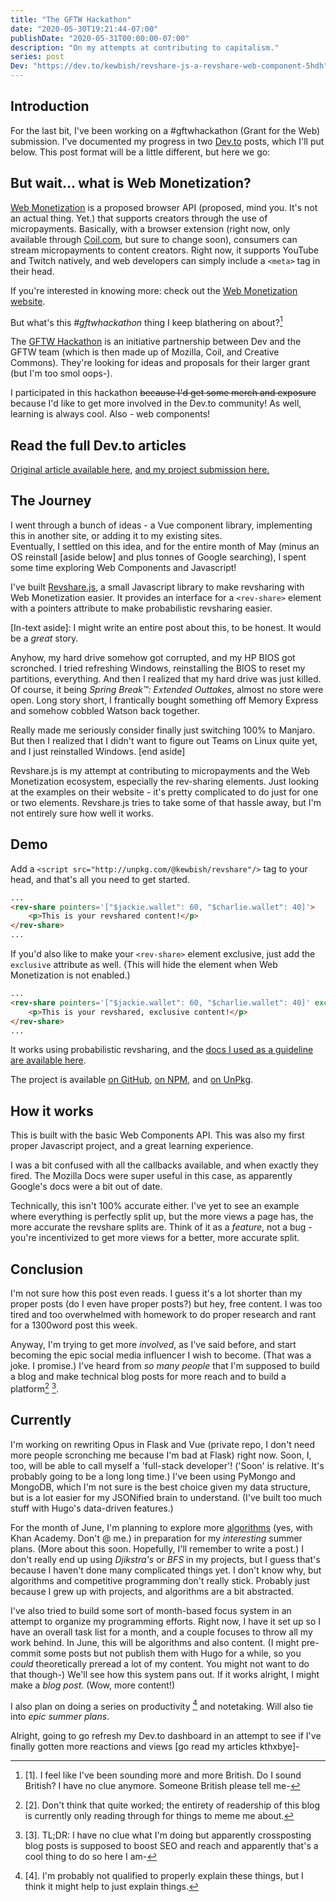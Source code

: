 ```yaml
---
title: "The GFTW Hackathon"
date: "2020-05-30T19:21:44-07:00"
publishDate: "2020-05-31T00:00:00-07:00"
description: "On my attempts at contributing to capitalism."
series: post
Dev: "https://dev.to/kewbish/revshare-js-a-revshare-web-component-5hdh"
---
```


## Introduction
For the last bit, I've been working on a #gftwhackathon (Grant for the Web) submission. I've documented my progress in two [Dev.to](https://dev.to) posts, which I'll put below. This post format will be a little different, but here we go:

## But wait... what is Web Monetization?
[Web Monetization](https://webmonetization.org) is a proposed browser API (proposed, mind you. It's not an actual thing. Yet.) that supports creators through the use of micropayments. Basically, with a browser extension (right now, only available through [Coil.com](https://coil.com), but sure to change soon), consumers can stream micropayments to content creators. Right now, it supports YouTube and Twitch natively, and web developers can simply include a `<meta>` tag in their head.  

If you're interested in knowing more: check out the [Web Monetization website](https://webmonetization.org).  

But what's this *#gftwhackathon* thing I keep blathering on about?[^1]

The [GFTW Hackathon](https://dev.to/devteam/announcing-the-grant-for-the-web-hackathon-on-dev-3kd1) is an initiative partnership between Dev and the GFTW team (which is then made up of Mozilla, Coil, and Creative Commons). They're looking for ideas and proposals for their larger grant (but I'm too smol oops-).

I participated in this hackathon ~~because I'd get some merch and exposure~~ because I'd like to get more involved in the Dev.to community! As well, learning is always cool. Also - web components!  

## Read the full Dev.to articles
[Original article available here](https://dev.to/kewbish/halfway-through-gftw-200i), [and my project submission here.](https://dev.to/kewbish/revshare-js-a-revshare-web-component-5hdh)  

## The Journey
I went through a bunch of ideas - a Vue component library, implementing this in another site, or adding it to my existing sites.  
Eventually, I settled on this idea, and for the entire month of May (minus an OS reinstall [aside below] and plus tonnes of Google searching), I spent some time exploring Web Components and Javascript!  

I've built [Revshare.js](https://github.com/kewbish/revshare), a small Javascript library to make revsharing with Web Monetization easier. It provides an interface for a `<rev-share>` element with a pointers attribute to make probabilistic revsharing easier.  

[In-text aside]: I might write an entire post about this, to be honest. It would be a *great* story.  

Anyhow, my hard drive somehow got corrupted, and my HP BIOS got scronched. I tried refreshing Windows, reinstalling the BIOS to reset my partitions, everything. And then I realized that my hard drive was just killed. Of course, it being *Spring Break™: Extended Outtakes*, almost no store were open. Long story short, I frantically bought something off Memory Express and somehow cobbled Watson back together.  

Really made me seriously consider finally just switching 100% to Manjaro. But then I realized that I didn't want to figure out Teams on Linux quite yet, and I just reinstalled Windows. [end aside]

Revshare.js is my attempt at contributing to micropayments and the Web Monetization ecosystem, especially the rev-sharing elements. Just looking at the examples on their website - it's pretty complicated to do just for one or two elements. Revshare.js tries to take some of that hassle away, but I'm not entirely sure how well it works.  

## Demo
Add a `<script src="http://unpkg.com/@kewbish/revshare"/>` tag to your head, and that's all you need to get started.  

```html
...
<rev-share pointers='["$jackie.wallet": 60, "$charlie.wallet": 40]'>
    <p>This is your revshared content!</p>
</rev-share>
...
``` 

If you'd also like to make your `<rev-share>` element exclusive, just add the `exclusive` attribute as well. (This will hide the element when Web Monetization is not enabled.)  

```html
...
<rev-share pointers='["$jackie.wallet": 60, "$charlie.wallet": 40]' exclusive>
    <p>This is your revshared, exclusive content!</p>
</rev-share>
...
```
It works using probabilistic revsharing, and the [docs I used as a guideline are available here](https://webmonetization.org/docs/probabilistic-rev-sharing).

The project is available [on GitHub](https://github.com/kewbish/revshare), [on NPM](https://www.npmjs.com/package/@kewbish/revshare), and [on UnPkg](http://unpkg.com/@kewbish/revshare).

## How it works
This is built with the basic Web Components API. This was also my first proper Javascript project, and a great learning experience.  

I was a bit confused with all the callbacks available, and when exactly they fired. The Mozilla Docs were super useful in this case, as apparently Google's docs were a bit out of date.  

Technically, this isn't 100% accurate either. I've yet to see an example where everything is perfectly split up, but the more views a page has, the more accurate the revshare splits are. Think of it as a *feature*, not a bug - you're incentivized to get more views for a better, more accurate split.  

## Conclusion
I'm not sure how this post even reads. I guess it's a lot shorter than my proper posts (do I even have proper posts?) but hey, free content. I was too tired and too overwhelmed with homework to do proper research and rant for a 1300word post this week.

Anyway, I'm trying to get more *involved*, as I've said before, and start becoming the epic social media influencer I wish to become. (That was a joke. I promise.) I've heard from *so many people* that I'm supposed to build a blog and make technical blog posts for more reach and to build a platform[^2] [^3].

## Currently
I'm working on rewriting Opus in Flask and Vue (private repo, I don't need more people scronching me because I'm bad at Flask) right now. Soon, I, too, will be able to call myself a 'full-stack developer'! ('Soon' is relative. It's probably going to be a long long time.) I've been using PyMongo and MongoDB, which I'm not sure is the best choice given my data structure, but is a lot easier for my JSONified brain to understand. (I've built too much stuff with Hugo's data-driven features.)  

For the month of June, I'm planning to explore more [algorithms](https://www.khanacademy.org/computing/computer-science/algorithms) (yes, with Khan Academy. Don't @ me.) in preparation for my *interesting* summer plans. (More about this soon. Hopefully, I'll remember to write a post.) I don't really end up using *Djikstra's* or *BFS* in my projects, but I guess that's because I haven't done many complicated things yet. I don't know why, but algorithms and competitive programming don't really stick. Probably just because I grew up with projects, and algorithms are a bit abstracted.  

I've also tried to build some sort of month-based focus system in an attempt to organize my programming efforts. Right now, I have it set up so I have an overall task list for a month, and a couple focuses to throw all my work behind. In June, this will be algorithms and also content. (I might pre-commit some posts but not publish them with Hugo for a while, so you *could* theoretically preread a lot of my content. You might not want to do that though-) We'll see how this system pans out. If it works alright, I might make a *blog post*. (Wow, more content!)  

I also plan on doing a series on productivity [^4] and notetaking. Will also tie into *epic summer plans*.  

Alright, going to go refresh my Dev.to dashboard in an attempt to see if I've finally gotten more reactions and views [go read my articles kthxbye]-

[^1]: [1]. I feel like I've been sounding more and more British. Do I sound British? I have no clue anymore. Someone British please tell me-

[^2]: [2]. Don't think that quite worked; the entirety of readership of this blog is currently only reading through for things to meme me about.

[^3]: [3]. TL;DR: I have no clue what I'm doing but apparently crossposting blog posts is supposed to boost SEO and reach and apparently that's a cool thing to do so here I am-

[^4]: [4]. I'm probably not qualified to properly explain these things, but I think it might help to just explain things.